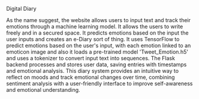 Digital Diary

As the name suggest, the website allows users to input text and track their emotions through a machine learning model. It allows the users to write freely and in a secured space. It predicts emotions based on the input the user inputs and creates an e-Diary sort of thing. It uses TensorFlow to predict emotions based on the user's input, with each emotion linked to an emoticon image and also it loads a pre-trained model 'Tweet_Emotion.h5' and uses a tokenizer to convert input text into sequences. The Flask backend processes and stores user data, saving entries with timestamps and emotional analysis. This diary system provides an intuitive way to reflect on moods and track emotional changes over time, combining sentiment analysis with a user-friendly interface to improve self-awareness and emotional understanding.
